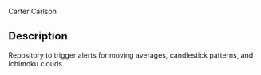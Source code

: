 Carter Carlson

## Description
Repository to trigger alerts for moving averages, candlestick patterns, and Ichimoku clouds.
